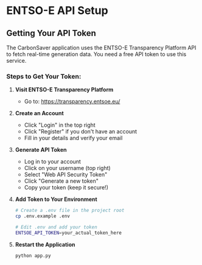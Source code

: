 # ENTSO-E API Setup

## Getting Your API Token

The CarbonSaver application uses the ENTSO-E Transparency Platform API to fetch real-time generation data. You need a free API token to use this service.

### Steps to Get Your Token:

1. **Visit ENTSO-E Transparency Platform**
   - Go to: https://transparency.entsoe.eu/

2. **Create an Account**
   - Click "Login" in the top right
   - Click "Register" if you don't have an account
   - Fill in your details and verify your email

3. **Generate API Token**
   - Log in to your account
   - Click on your username (top right)
   - Select "Web API Security Token"
   - Click "Generate a new token"
   - Copy your token (keep it secure!)

4. **Add Token to Your Environment**
   ```bash
   # Create a .env file in the project root
   cp .env.example .env
   
   # Edit .env and add your token
   ENTSOE_API_TOKEN=your_actual_token_here
   ```

5. **Restart the Application**
   ```bash
   python app.py
   ```
